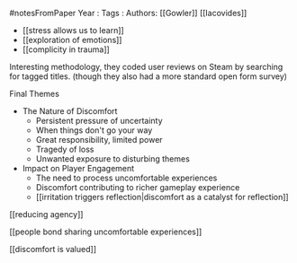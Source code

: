 #notesFromPaper
Year   :
Tags   :
Authors: [[Gowler]] [[Iacovides]]

 - [[stress allows us to learn]]
 - [[exploration of emotions]]
 - [[complicity in trauma]]

Interesting methodology, they coded user reviews on Steam by searching for tagged titles. (though they also had a more standard open form survey)

Final Themes

 - The Nature of Discomfort
   - Persistent pressure of uncertainty
   - When things don't go your way
   - Great responsibility, limited power
   - Tragedy of loss
   - Unwanted exposure to disturbing themes
 - Impact on Player Engagement
   - The need to process uncomfortable experiences
   - Discomfort contributing to richer gameplay experience
   - [[irritation triggers reflection|discomfort as a catalyst for reflection]]

[[reducing agency]]

[[people bond sharing uncomfortable experiences]]

[[discomfort is valued]]